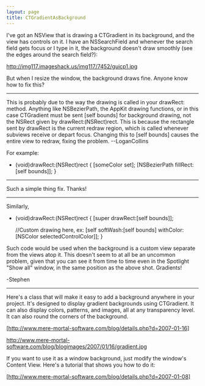 ```yaml
---
layout: page
title: CTGradientAsBackground
---
```


I've got an NSView that is drawing a CTGradient in its background, and the view has controls on it. I have an NSSearchField and whenever the search field gets focus or I type in it, the background doesn't draw smoothly (see the edges around the search field?):

http://img117.imageshack.us/img117/7452/guicp1.jpg

But when I resize the window, the background draws fine. Anyone know how to fix this?

----

This is probably due to the way the drawing is called in your drawRect: method. Anything like NSBezierPath, the AppKit drawing functions, or in this case CTGradient must be sent [self bounds] for background drawing, not the NSRect given by drawRect:(NSRect)rect. This is because the rectangle sent by drawRect is the current redraw region, which is called whenever subviews receive or depart focus. Changing this to [self bounds] causes the entire view to redraw, fixing the problem. --LoganCollins

For example:

    
- (void)drawRect:(NSRect)rect {
     [someColor set];
     [NSBezierPath fillRect:[self bounds]];
}


----

Such a simple thing fix. Thanks!

----
Similarly,

    
- (void)drawRect:(NSRect)rect {
     [super drawRect:[self bounds]];

     //Custom drawing here, ex:
     [self softWash:[self bounds] withColor:[NSColor selectedControlColor]];
}


Such code would be used when the background is a custom view separate from the views atop it.  This doesn't seem to at all be an uncommon problem, given that you can see it from time to time even in the Spotlight "Show all" window, in the same position as the above shot.  Gradients!

-Stephen

----

Here's a class that will make it easy to add a background anywhere in your project. It's designed to display gradient backgrounds using CTGradient. It can also display colors, patterns, and images, all at any transparency level. It can also round the corners of the background.

[http://www.mere-mortal-software.com/blog/details.php?d=2007-01-16]

http://www.mere-mortal-software.com/blog/blogimages/2007/01/16/gradient.jpg

If you want to use it as a window background, just modify the window's Content View. Here's a tutorial that shows you how to do it:

[http://www.mere-mortal-software.com/blog/details.php?d=2007-01-08]

